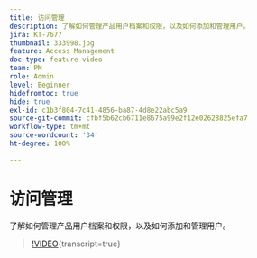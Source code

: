 ```yaml
---
title: 访问管理
description: 了解如何管理产品用户档案和权限，以及如何添加和管理用户。
jira: KT-7677
thumbnail: 333998.jpg
feature: Access Management
doc-type: feature video
team: PM
role: Admin
level: Beginner
hidefromtoc: true
hide: true
exl-id: c1b3f804-7c41-4856-ba87-4d8e22abc5a9
source-git-commit: cfbf5b62cb6711e8675a99e2f12e02628825efa7
workflow-type: tm+mt
source-wordcount: '34'
ht-degree: 100%

---
```


# 访问管理

了解如何管理产品用户档案和权限，以及如何添加和管理用户。

>[!VIDEO](https://video.tv.adobe.com/v/333998?quality=12&learn=on){transcript=true}
